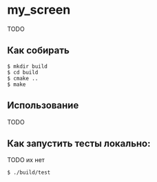 # my_screen

TODO

## Как собирать

    $ mkdir build
    $ cd build
    $ cmake ..
    $ make

## Использование

TODO

## Как запустить тесты локально:
TODO их нет

    $ ./build/test
